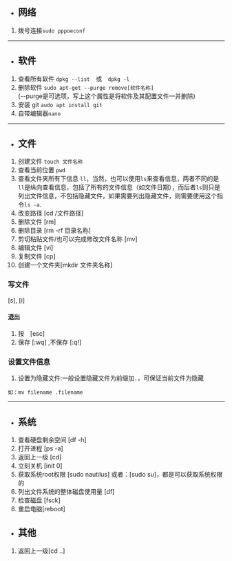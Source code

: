 - ## 网络
1. 拨号连接`sudo pppoeconf`
***
- ## 软件
1. 查看所有软件 `dpkg --list`　或　`dpkg -l`
2. 删除软件 
`sudo apt-get --purge remove[软件名称]` <br>
  (--purge是可选项，写上这个属性是将软件及其配置文件一并删除)<br>
3. 安装 git `audo apt install git`
4. 自带编辑器`nano`
***
- ## 文件
1. 创建文件 `touch 文件名称`
2. 查看当前位置 `pwd`
3. 查看文件夹所有下信息 `ll`，当然，也可以使用`ls`来查看信息，两者不同的是`ll`是纵向查看信息，包括了所有的文件信息（如文件日期），而后者`ls`则只是列出文件信息，不包括隐藏文件，如果需要列出隐藏文件，则需要使用这个指令`ls -a`.
4. 改变路径 [cd /文件路径]
5. 删除文件 [rm]
6. 删除目录 [rm -rf 目录名称]
7. 剪切粘贴文件/也可以完成修改文件名称 [mv]
8. 编辑文件 [vi]
9. 复制文件 [cp]
10. 创建一个文件夹[mkdir 文件夹名称]
### 写文件 
[s], [i]
#### 退出
1. 按　[esc]
2. 保存 [:wq] ,不保存 [:q!]
### 设置文件信息
1. 设置为隐藏文件:一般设置隐藏文件为前缀加`.`，可保证当前文件为隐藏

```
如：mv filename .filename
```
***
- ## 系统
1. 查看硬盘剩余空间 [df -h]
2. 打开进程 [ps -a]
3. 返回上一级 [cd]
4. 立刻关机 [init 0]
5. 获取系统root权限 [sudo nautilus] 或者：[sudo su]，都是可以获取系统权限的
6. 列出文件系统的整体磁盘使用量 [df]
7. 检查磁盘 [fsck]
8. 重启电脑[reboot]
- ## 其他
1. 返回上一级[cd ..]
